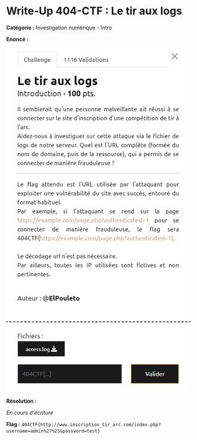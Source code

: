 # Write-Up 404-CTF : Le tir aux logs

__Catégorie :__ Investigation numérique - Intro

**Enoncé :**

![Enoncé](images/enonce.png)

**Résolution :**

_En cours d'écriture_

**Flag :** `404CTF{http://www.inscription_tir_arc.com/index.php?username=admin%27%23&password=test}`